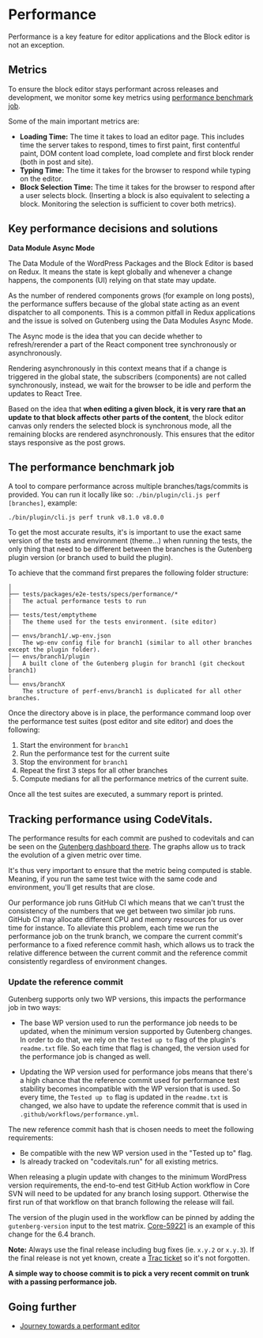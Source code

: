 # Performance

Performance is a key feature for editor applications and the Block editor is not an exception.

## Metrics

To ensure the block editor stays performant across releases and development, we monitor some key metrics using [performance benchmark job](#the-performance-benchmark-job).

Some of the main important metrics are:

- **Loading Time:** The time it takes to load an editor page. This includes time the server takes to respond, times to first paint, first contentful paint, DOM content load complete, load complete and first block render (both in post and site).
- **Typing Time:** The time it takes for the browser to respond while typing on the editor.
- **Block Selection Time:** The time it takes for the browser to respond after a user selects block. (Inserting a block is also equivalent to selecting a block. Monitoring the selection is sufficient to cover both metrics).

## Key performance decisions and solutions

**Data Module Async Mode**

The Data Module of the WordPress Packages and the Block Editor is based on Redux. It means the state is kept globally and whenever a change happens, the components (UI) relying on that state may update.

As the number of rendered components grows (for example on long posts), the performance suffers because of the global state acting as an event dispatcher to all components. This is a common pitfall in Redux applications and the issue is solved on Gutenberg using the Data Modules Async Mode.

The Async mode is the idea that you can decide whether to refresh/rerender a part of the React component tree synchronously or asynchronously.

Rendering asynchronously in this context means that if a change is triggered in the global state, the subscribers (components) are not called synchronously, instead, we wait for the browser to be idle and perform the updates to React Tree.

Based on the idea that **when editing a given block, it is very rare that an update to that block affects other parts of the content**, the block editor canvas only renders the selected block is synchronous mode, all the remaining blocks are rendered asynchronously. This ensures that the editor stays responsive as the post grows.

## The performance benchmark job

A tool to compare performance across multiple branches/tags/commits is provided. You can run it locally like so: `./bin/plugin/cli.js perf [branches]`, example:

```
./bin/plugin/cli.js perf trunk v8.1.0 v8.0.0
```

To get the most accurate results, it's is important to use the exact same version of the tests and environment (theme...) when running the tests, the only thing that need to be different between the branches is the Gutenberg plugin version (or branch used to build the plugin).

To achieve that the command first prepares the following folder structure:

    │
    ├── tests/packages/e2e-tests/specs/performance/*
    |   The actual performance tests to run
    │
    ├── tests/test/emptytheme
    |   The theme used for the tests environment. (site editor)
    │
    │── envs/branch1/.wp-env.json
    │   The wp-env config file for branch1 (similar to all other branches except the plugin folder).
    │── envs/branch1/plugin
    │   A built clone of the Gutenberg plugin for branch1 (git checkout branch1)
    │
    └── envs/branchX
        The structure of perf-envs/branch1 is duplicated for all other branches.

Once the directory above is in place, the performance command loop over the performance test suites (post editor and site editor) and does the following:

1. Start the environment for `branch1`
2. Run the performance test for the current suite
3. Stop the environment for `branch1`
4. Repeat the first 3 steps for all other branches
5. Compute medians for all the performance metrics of the current suite.

Once all the test suites are executed, a summary report is printed.

## Tracking performance using CodeVitals.

The performance results for each commit are pushed to codevitals and can be seen on the [Gutenberg dashboard there](https://www.codevitals.run/project/gutenberg). The graphs allow us to track the evolution of a given metric over time.

It's thus very important to ensure that the metric being computed is stable. Meaning, if you run the same test twice with the same code and environment, you'll get results that are close.

Our performance job runs GitHub CI which means that we can't trust the consistency of the numbers that we get between two similar job runs. GitHub CI may allocate different CPU and memory resources for us over time for instance. To alleviate this problem, each time we run the performance job on the trunk branch, we compare the current commit's performance to a fixed reference commit hash, which allows us to track the relative difference between the current commit and the reference commit consistently regardless of environment changes.

### Update the reference commit

Gutenberg supports only two WP versions, this impacts the performance job in two ways:

 - The base WP version used to run the performance job needs to be updated, when the minimum version supported by Gutenberg changes. In order to do that, we rely on the `Tested up to` flag of the plugin's `readme.txt` file. So each time that flag is changed, the version used for the performance job is changed as well.

 - Updating the WP version used for performance jobs means that there's a high chance that the reference commit used for performance test stability becomes incompatible with the WP version that is used. So every time, the `Tested up to` flag is updated in the `readme.txt` is changed, we also have to update the reference commit that is used in `.github/workflows/performance.yml`.

The new reference commit hash that is chosen needs to meet the following requirements:

 - Be compatible with the new WP version used in the "Tested up to" flag.
 - Is already tracked on "codevitals.run" for all existing metrics.

When releasing a plugin update with changes to the minimum WordPress version requirements, the end-to-end test GitHub Action workflow in Core SVN will need to be updated for any branch losing support. Otherwise the first run of that workflow on that branch following the release will fail.

The version of the plugin used in the workflow can be pinned by adding the `gutenberg-version` input to the test matrix. [Core-59221](https://core.trac.wordpress.org/changeset/59221) is an example of this change for the 6.4 branch.

**Note:** Always use the final release including bug fixes (ie. `x.y.2` or `x.y.3`). If the final release is not yet known, create a [Trac ticket](https://core.trac.wordpress.org/ticket/62488) so it's not forgotten.

**A simple way to choose commit is to pick a very recent commit on trunk with a passing performance job.**

## Going further

-   [Journey towards a performant editor](https://riad.blog/2020/02/14/a-journey-towards-a-performant-web-editor/)
